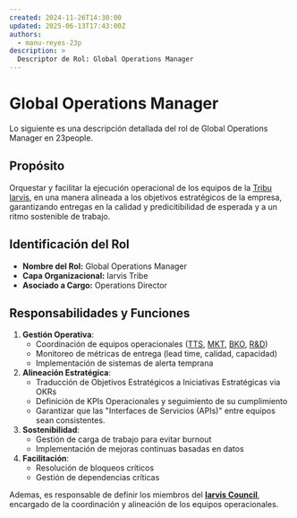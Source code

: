 ```yaml
---
created: 2024-11-26T14:30:00
updated: 2025-06-13T17:43:00Z
authors:
  - manu-reyes-23p
description: >
  Descriptor de Rol: Global Operations Manager
---
```


# Global Operations Manager

Lo siguiente es una descripción detallada del rol de Global Operations Manager en 23people.

## Propósito

Orquestar y facilitar la ejecución operacional de los equipos de la [Tribu Iarvis](../../tribes/iarvis-tribe/), en una manera alineada a los objetivos estratégicos de la empresa, garantizando entregas en la calidad y predicitibilidad de esperada y a un ritmo sostenible de trabajo.

## Identificación del Rol

- **Nombre del Rol:** Global Operations Manager
- **Capa Organizacional:** Iarvis Tribe
- **Asociado a Cargo:** Operations Director

## Responsabilidades y Funciones

1. **Gestión Operativa**:
    - Coordinación de equipos operacionales ([TTS](), [MKT](), [BKO](), [R&D]())
    - Monitoreo de métricas de entrega (lead time, calidad, capacidad)
    - Implementación de sistemas de alerta temprana
2. **Alineación Estratégica**:
    - Traducción de Objetivos Estratégicos a Iniciativas Estratégicas via OKRs
    - Definición de KPIs Operacionales y seguimiento de su cumplimiento
    - Garantizar que las "Interfaces de Servicios (APIs)" entre equipos sean consistentes.
3. **Sostenibilidad**:
    - Gestión de carga de trabajo para evitar burnout
    - Implementación de mejoras continuas basadas en datos
4. **Facilitación**:
    - Resolución de bloqueos críticos
    - Gestión de dependencias críticas

Ademas, es responsable de definir los miembros del [**Iarvis Council**](councils/iarvis-council.md), encargado de la coordinación y alineación de los equipos operacionales.
